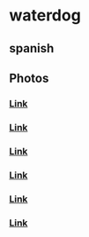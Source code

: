 # waterdog
## spanish
## Photos
### [Link](https://images.dog.ceo/breeds/waterdog-spanish/20180706_194432.jpg)
### [Link](https://images.dog.ceo/breeds/waterdog-spanish/20180714_201544.jpg)
### [Link](https://images.dog.ceo/breeds/waterdog-spanish/20180723_185544.jpg)
### [Link](https://images.dog.ceo/breeds/waterdog-spanish/20180723_185559.jpg)
### [Link](https://images.dog.ceo/breeds/waterdog-spanish/20181023_072736.jpg)
### [Link](https://images.dog.ceo/breeds/waterdog-spanish/20190208_063211.jpg)